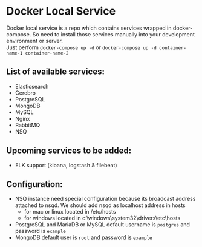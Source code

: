 # Docker Local Service

Docker local service is a repo which contains services wrapped in docker-compose. So need to install those services manually into your development environment or server. 
<br/>Just perform `docker-compose up -d` or `docker-compose up -d container-name-1 container-name-2` 

## List of available services:
- Elasticsearch
- Cerebro
- PostgreSQL
- MongoDB
- MySQL
- Nginx
- RabbitMQ
- NSQ

## Upcoming services to be added:
- ELK support (kibana, logstash & filebeat)

## Configuration:
* NSQ instance need special configuration because its broadcast address attached to nsqd.
We should add nsqd as localhost address in hosts
  - for mac or linux located in /etc/hosts
  - for windows located in c:\windows\system32\drivers\etc\hosts
* PostgreSQL and MariaDB or MySQL default username is `postgres` and password is `example`
* MongoDB default user is `root` and password is `example`
